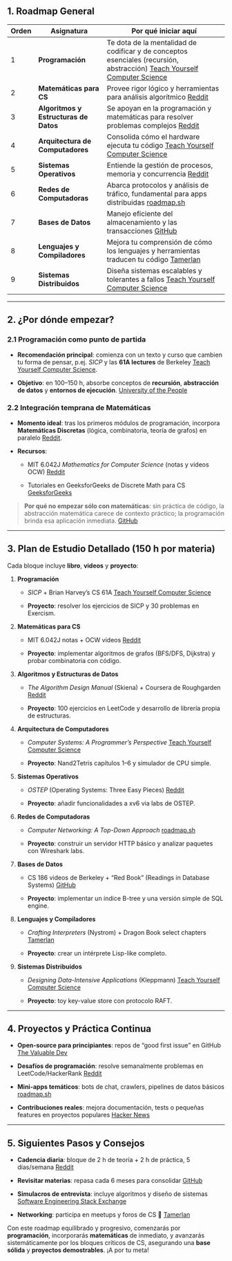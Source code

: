 ## 1. Roadmap General

|Orden|Asignatura|Por qué iniciar aquí|
|---|---|---|
|1|**Programación**|Te dota de la mentalidad de codificar y de conceptos esenciales (recursión, abstracción) [Teach Yourself Computer Science](https://teachyourselfcs.com/?utm_source=chatgpt.com)|
|2|**Matemáticas para CS**|Provee rigor lógico y herramientas para análisis algorítmico [Reddit](https://www.reddit.com/r/math/comments/17hhxhs/math_for_computer_science_roadmap_everything_you/?utm_source=chatgpt.com)|
|3|**Algoritmos y Estructuras de Datos**|Se apoyan en la programación y matemáticas para resolver problemas complejos [Reddit](https://www.reddit.com/r/learnprogramming/comments/gsansp/my_55step_selftaught_cs_curriculum_updated/?utm_source=chatgpt.com)|
|4|**Arquitectura de Computadores**|Consolida cómo el hardware ejecuta tu código [Teach Yourself Computer Science](https://teachyourselfcs.com/?utm_source=chatgpt.com)|
|5|**Sistemas Operativos**|Entiende la gestión de procesos, memoria y concurrencia [Reddit](https://www.reddit.com/r/learnprogramming/comments/gsansp/my_55step_selftaught_cs_curriculum_updated/?utm_source=chatgpt.com)|
|6|**Redes de Computadoras**|Abarca protocolos y análisis de tráfico, fundamental para apps distribuidas [roadmap.sh](https://roadmap.sh/computer-science?utm_source=chatgpt.com)|
|7|**Bases de Datos**|Manejo eficiente del almacenamiento y las transacciones [GitHub](https://github.com/ossu/computer-science?utm_source=chatgpt.com)|
|8|**Lenguajes y Compiladores**|Mejora tu comprensión de cómo los lenguajes y herramientas traducen tu código [Tamerlan](https://tamerlan.dev/best-resources-to-teach-yourself-computer-science/?utm_source=chatgpt.com)|
|9|**Sistemas Distribuidos**|Diseña sistemas escalables y tolerantes a fallos [Teach Yourself Computer Science](https://teachyourselfcs.com/?utm_source=chatgpt.com)|

---

## 2. ¿Por dónde empezar?

### 2.1 Programación como punto de partida

- **Recomendación principal**: comienza con un texto y curso que cambien tu forma de pensar, p.ej. _SICP_ y las **61A lectures** de Berkeley [Teach Yourself Computer Science](https://teachyourselfcs.com/?utm_source=chatgpt.com).
    
- **Objetivo**: en 100–150 h, absorbe conceptos de **recursión**, **abstracción de datos** y **entornos de ejecución**. [University of the People](https://www.uopeople.edu/blog/how-to-teach-yourself-computer-science-what-you-need-to-know/?utm_source=chatgpt.com)
    

### 2.2 Integración temprana de Matemáticas

- **Momento ideal**: tras los primeros módulos de programación, incorpora **Matemáticas Discretas** (lógica, combinatoria, teoría de grafos) en paralelo [Reddit](https://www.reddit.com/r/learnprogramming/comments/gsansp/my_55step_selftaught_cs_curriculum_updated/?utm_source=chatgpt.com).
    
- **Recursos**:
    
    - MIT 6.042J _Mathematics for Computer Science_ (notas y videos OCW) [Reddit](https://www.reddit.com/r/math/comments/17hhxhs/math_for_computer_science_roadmap_everything_you/?utm_source=chatgpt.com)
        
    - Tutoriales en GeeksforGeeks de Discrete Math para CS [GeeksforGeeks](https://www.geeksforgeeks.org/discrete-mathematics-tutorial/?utm_source=chatgpt.com)
        

> **Por qué no empezar sólo con matemáticas**: sin práctica de código, la abstracción matemática carece de contexto práctico; la programación brinda esa aplicación inmediata. [GitHub](https://github.com/ossu/computer-science?utm_source=chatgpt.com)

---

## 3. Plan de Estudio Detallado (150 h por materia)

Cada bloque incluye **libro**, **videos** y **proyecto**:

1. **Programación**
    
    - _SICP_ + Brian Harvey’s CS 61A [Teach Yourself Computer Science](https://teachyourselfcs.com/?utm_source=chatgpt.com)
        
    - **Proyecto**: resolver los ejercicios de SICP y 30 problemas en Exercism.
        
2. **Matemáticas para CS**
    
    - MIT 6.042J notas + OCW videos [Reddit](https://www.reddit.com/r/math/comments/17hhxhs/math_for_computer_science_roadmap_everything_you/?utm_source=chatgpt.com)
        
    - **Proyecto**: implementar algoritmos de grafos (BFS/DFS, Dijkstra) y probar combinatoria con código.
        
3. **Algoritmos y Estructuras de Datos**
    
    - _The Algorithm Design Manual_ (Skiena) + Coursera de Roughgarden [Reddit](https://www.reddit.com/r/learnprogramming/comments/gsansp/my_55step_selftaught_cs_curriculum_updated/?utm_source=chatgpt.com)
        
    - **Proyecto**: 100 ejercicios en LeetCode y desarrollo de librería propia de estructuras.
        
4. **Arquitectura de Computadores**
    
    - _Computer Systems: A Programmer’s Perspective_ [Teach Yourself Computer Science](https://teachyourselfcs.com/?utm_source=chatgpt.com)
        
    - **Proyecto**: Nand2Tetris capítulos 1–6 y simulador de CPU simple.
        
5. **Sistemas Operativos**
    
    - _OSTEP_ (Operating Systems: Three Easy Pieces) [Reddit](https://www.reddit.com/r/learnprogramming/comments/gsansp/my_55step_selftaught_cs_curriculum_updated/?utm_source=chatgpt.com)
        
    - **Proyecto**: añadir funcionalidades a xv6 via labs de OSTEP.
        
6. **Redes de Computadoras**
    
    - _Computer Networking: A Top-Down Approach_ [roadmap.sh](https://roadmap.sh/computer-science?utm_source=chatgpt.com)
        
    - **Proyecto**: construir un servidor HTTP básico y analizar paquetes con Wireshark labs.
        
7. **Bases de Datos**
    
    - CS 186 videos de Berkeley + “Red Book” (Readings in Database Systems) [GitHub](https://github.com/ossu/computer-science?utm_source=chatgpt.com)
        
    - **Proyecto**: implementar un índice B-tree y una versión simple de SQL engine.
        
8. **Lenguajes y Compiladores**
    
    - _Crafting Interpreters_ (Nystrom) + Dragon Book select chapters [Tamerlan](https://tamerlan.dev/best-resources-to-teach-yourself-computer-science/?utm_source=chatgpt.com)
        
    - **Proyecto**: crear un intérprete Lisp-like completo.
        
9. **Sistemas Distribuidos**
    
    - _Designing Data-Intensive Applications_ (Kleppmann) [Teach Yourself Computer Science](https://teachyourselfcs.com/?utm_source=chatgpt.com)
        
    - **Proyecto**: toy key-value store con protocolo RAFT.
        

---

## 4. Proyectos y Práctica Continua

- **Open-source para principiantes**: repos de “good first issue” en GitHub [The Valuable Dev](https://thevaluable.dev/learning-computer-science-software-developer/?utm_source=chatgpt.com)
    
- **Desafíos de programación**: resolve semanalmente problemas en LeetCode/HackerRank [Reddit](https://www.reddit.com/r/learnprogramming/comments/gsansp/my_55step_selftaught_cs_curriculum_updated/?utm_source=chatgpt.com)
    
- **Mini-apps temáticos**: bots de chat, crawlers, pipelines de datos básicos [roadmap.sh](https://roadmap.sh/computer-science?utm_source=chatgpt.com)
    
- **Contribuciones reales**: mejora documentación, tests o pequeñas features en proyectos populares [Hacker News](https://news.ycombinator.com/item?id=34673581&utm_source=chatgpt.com)
    

---

## 5. Siguientes Pasos y Consejos

- **Cadencia diaria**: bloque de 2 h de teoría + 2 h de práctica, 5 días/semana [Reddit](https://www.reddit.com/r/learnprogramming/comments/gsansp/my_55step_selftaught_cs_curriculum_updated/?utm_source=chatgpt.com)
    
- **Revisitar materias**: repasa cada 6 meses para consolidar [GitHub](https://github.com/ossu/computer-science?utm_source=chatgpt.com)
    
- **Simulacros de entrevista**: incluye algoritmos y diseño de sistemas [Software Engineering Stack Exchange](https://softwareengineering.stackexchange.com/questions/152240/how-do-i-completely-self-study-computer-science?utm_source=chatgpt.com)
    
- **Networking**: participa en meetups y foros de CS  [Tamerlan](https://tamerlan.dev/best-resources-to-teach-yourself-computer-science/?utm_source=chatgpt.com)
    

Con este roadmap equilibrado y progresivo, comenzarás por **programación**, incorporarás **matemáticas** de inmediato, y avanzarás sistemáticamente por los bloques críticos de CS, asegurando una **base sólida** y **proyectos demostrables**. ¡A por tu meta!